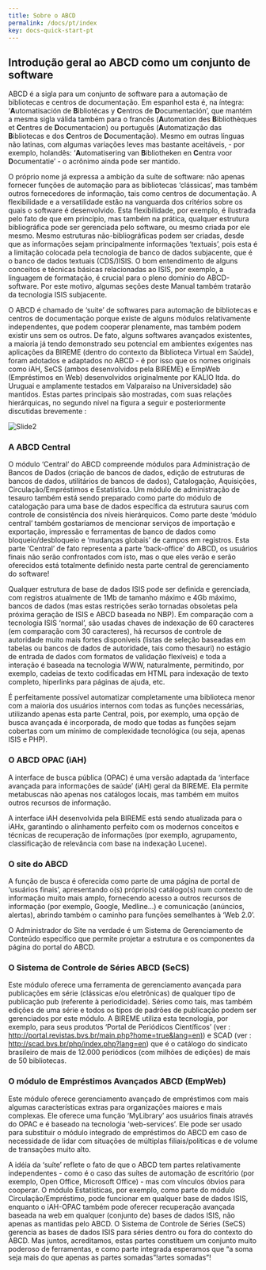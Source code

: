 ```yaml
---
title: Sobre o ABCD
permalink: /docs/pt/index
key: docs-quick-start-pt
---
```


## Introdução geral ao ABCD como um conjunto de software

ABCD é a sigla para um conjunto de software para a automação de bibliotecas e centros de documentação. Em espanhol esta é, na íntegra: ‘**A**utomatisación de **B**ibliotécas y **C**entros de **D**ocumentación’, que mantém a mesma sigla válida também para o francês (**A**utomation des **B**ibliothèques et **C**entres de **D**ocumentacion) ou português (**A**utomatização das **B**ibliotecas e dos **C**entros de **D**ocumentação). Mesmo em outras línguas não latinas, com algumas variações leves mas bastante aceitáveis, - por exemplo, holandês: ‘**A**utomatisering van **B**ibliotheken en **C**entra voor **D**ocumentatie’ - o acrônimo ainda pode ser mantido.

O próprio nome já expressa a ambição da suíte de software: não apenas fornecer funções de automação para as bibliotecas ‘clássicas’, mas também outros fornecedores de informação, tais como centros de documentação. A flexibilidade e a versatilidade estão na vanguarda dos critérios sobre os quais o software é desenvolvido. Esta flexibilidade, por exemplo, é ilustrada pelo fato de que em princípio, mas também na prática, qualquer estrutura bibliográfica pode ser gerenciada pelo software, ou mesmo criada por ele mesmo. Mesmo estruturas não-bibliográficas podem ser criadas, desde que as informações sejam principalmente informações ‘textuais’, pois esta é a limitação colocada pela tecnologia de banco de dados subjacente, que é o banco de dados textuais (CDS/)ISIS. O bom entendimento de alguns conceitos e técnicas básicas relacionadas ao ISIS, por exemplo, a linguagem de formatação, é crucial para o pleno domínio do ABCD-software. Por este motivo, algumas seções deste Manual também tratarão da tecnologia ISIS subjacente.

O ABCD é chamado de ‘suite’ de softwares para automação de bibliotecas e centros de documentação porque existe de alguns módulos relativamente independentes, que podem cooperar plenamente, mas também podem existir uns sem os outros. De fato, alguns softwares avançados existentes, a maioria já tendo demonstrado seu potencial em ambientes exigentes nas aplicações da BIREME (dentro do contexto da Biblioteca Virtual em Saúde), foram adotados e adaptados no ABCD - é por isso que os nomes originais como iAH, SeCS (ambos desenvolvidos pela BIREME) e EmpWeb (Empréstimos en Web) desenvolvidos originalmente por KALIO ltda. do Uruguai e amplamente testados em Valparaiso na Universidade) são mantidos. Estas partes principais são mostradas, com suas relações hierárquicas, no segundo nível na figura a seguir e posteriormente discutidas brevemente :

![Slide2](https://user-images.githubusercontent.com/20482054/137317710-09934ef8-971e-499b-ac63-0cb54f7677c2.JPG)

### A ABCD Central

O módulo ‘Central’ do ABCD compreende módulos para Administração de Bancos de Dados (criação de bancos de dados, edição de estruturas de bancos de dados, utilitários de bancos de dados), Catalogação, Aquisições, Circulação/Empréstimos e Estatística. Um módulo de administração de tesauro também está sendo preparado como parte do módulo de catalogação para uma base de dados específica da estrutura saurus com controle de consistência dos níveis hierárquicos. Como parte deste ‘módulo central’ também gostaríamos de mencionar serviços de importação e exportação, impressão e ferramentas de banco de dados como bloqueio/desbloqueio e ‘mudanças globais’ de campos em registros. Esta parte ‘Central’ de fato representa a parte ‘back-office’ do ABCD, os usuários finais não serão confrontados com isto, mas o que eles verão e serão oferecidos está totalmente definido nesta parte central de gerenciamento do software!

Qualquer estrutura de base de dados ISIS pode ser definida e gerenciada, com registros atualmente de 1Mb de tamanho máximo e 4Gb máximo, bancos de dados (mas estas restrições serão tornadas obsoletas pela próxima geração de ISIS e ABCD baseada no NBP). Em comparação com a tecnologia ISIS ‘normal’, são usadas chaves de indexação de 60 caracteres (em comparação com 30 caracteres), há recursos de controle de autoridade muito mais fortes disponíveis (listas de seleção baseadas em tabelas ou bancos de dados de autoridade, tais como thesauri) no estágio de entrada de dados com formatos de validação flexíveis) e toda a interação é baseada na tecnologia WWW, naturalmente, permitindo, por exemplo, cadeias de texto codificadas em HTML para indexação de texto completo, hiperlinks para páginas de ajuda, etc.

É perfeitamente possível automatizar completamente uma biblioteca menor com a maioria dos usuários internos com todas as funções necessárias, utilizando apenas esta parte Central, pois, por exemplo, uma opção de busca avançada é incorporada, de modo que todas as funções sejam cobertas com um mínimo de complexidade tecnológica (ou seja, apenas ISIS e PHP).

### O ABCD OPAC (iAH)

A interface de busca pública (OPAC) é uma versão adaptada da ‘interface avançada para informações de saúde’ (iAH) geral da BIREME. Ela permite metabuscas não apenas nos catálogos locais, mas também em muitos outros recursos de informação.

A interface iAH desenvolvida pela BIREME está sendo atualizada para o iAHx, garantindo o alinhamento perfeito com os modernos conceitos e técnicas de recuperação de informações (por exemplo, agrupamento, classificação de relevância com base na indexação Lucene).

### O site do ABCD

A função de busca é oferecida como parte de uma página de portal de ‘usuários finais’, apresentando o(s) próprio(s) catálogo(s) num contexto de informação muito mais amplo, fornecendo acesso a outros recursos de informação (por exemplo, Google, Medline…) e comunicação (anúncios, alertas), abrindo também o caminho para funções semelhantes à ‘Web 2.0’.

O Administrador do Site na verdade é um Sistema de Gerenciamento de Conteúdo específico que permite projetar a estrutura e os componentes da página do portal do ABCD.

### O Sistema de Controle de Séries ABCD (SeCS)

Este módulo oferece uma ferramenta de gerenciamento avançada para publicações em série (clássicas e/ou eletrônicas) de qualquer tipo de publicação pub (referente à periodicidade). Séries como tais, mas também edições de uma série e todos os tipos de padrões de publicação podem ser gerenciados por este módulo. A BIREME utiliza esta tecnologia, por exemplo, para seus produtos ‘Portal de Periódicos Científicos’ (ver :  [http://portal.revistas.bvs.br/main.php?home=true&lang=en)](http://portal.revistas.bvs.br/main.php?home=true&lang=en)) e SCAD (ver : http://scad.bvs.br/php/index.php?lang=en) que é o catálogo do sindicato brasileiro de mais de 12.000 periódicos (com milhões de edições) de mais de 50 bibliotecas.

### O módulo de Empréstimos Avançados ABCD (EmpWeb)

Este módulo oferece gerenciamento avançado de empréstimos com mais algumas características extras para organizações maiores e mais complexas. Ele oferece uma função ‘MyLibrary’ aos usuários finais através do OPAC e é baseado na tecnologia ‘web-services’. Ele pode ser usado para substituir o módulo integrado de empréstimos do ABCD em caso de necessidade de lidar com situações de múltiplas filiais/políticas e de volume de transações muito alto.

A idéia da ‘suíte’ reflete o fato de que o ABCD tem partes relativamente independentes - como é o caso das suítes de automação de escritório (por exemplo, Open Office, Microsoft Office) - mas com vínculos óbvios para cooperar. O módulo Estatísticas, por exemplo, como parte do módulo Circulação/Empréstimo, pode funcionar em qualquer base de dados ISIS, enquanto o iAH-OPAC também pode oferecer recuperação avançada baseada na web em qualquer (conjunto de) bases de dados ISIS, não apenas as mantidas pelo ABCD. O Sistema de Controle de Séries (SeCS) gerencia as bases de dados ISIS para séries dentro ou fora do contexto do ABCD. Mas juntos, acreditamos, estas partes constituem um conjunto muito poderoso de ferramentas, e como parte integrada esperamos que “a soma seja mais do que apenas as partes somadas”!artes somadas”!  